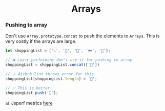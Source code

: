 <div align="center">
  <h1> Arrays </h1>
</div>

### Pushing to array

Don't use `Array.prototype.concat` to push the elements to `Arrays`. This is very costly if the arrays are large.

```javascript
let shoppingList = ['✏️', '🎒', '📱', '🕶', '🥾'];

// ❌ Least performant don't use it for pushing to array
shoppingList = shoppingList.concat(['🍦'])

// ⚠️ Airbnb lint throws error for this
shoppingList[shoppingList.length] = '🍦';

// ✅ This is better
shoppingList.push('🍦');
```

📊 Jsperf metrics [here](https://jsperf.com/pushing-to-arrays)